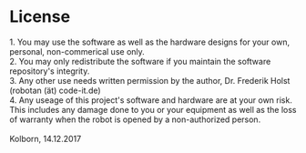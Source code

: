 <H1>License</H1>
1. You may use the software as well as the hardware designs for your own, 
personal, non-commerical use only.  <BR>
2. You may only redistribute the software if you maintain the software 
repository's integrity.  <BR>
3. Any other use needs written permission by the author, Dr. Frederik Holst (robotan (ät) code-it.de)  <BR>
4. Any useage of this project's software and hardware are at your own risk. This includes any damage done to you or your equipment as well as the loss of warranty when the robot is opened by a non-authorized person.  <BR>
  <BR>
Kolborn, 14.12.2017
